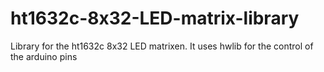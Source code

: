 # ht1632c-8x32-LED-matrix-library
Library for the ht1632c 8x32 LED matrixen. It uses hwlib for the control of the arduino pins
